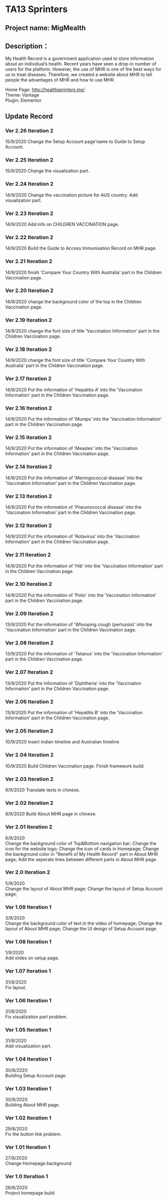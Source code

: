# TA13 Sprinters  

## Project name: MigMealth  
## Description： 
My Health Record is a government application used to store information about an individual’s health. Recent years have seen a drop-in number of users for the platform. However, the use of MHR is one of the best ways for us to treat diseases. Therefore, we created a website about MHR to tell people the advantages of MHR and how to use MHR.  
  
Home Page: http://healthsprinters.me/  
Theme: Vantage  
Plugin: Elementor
  
## Update Record 

### Ver 2.26 Iteration 2  
15/9/2020
Change the Setup Account page'name to Guide to Setup Account.
### Ver 2.25 Iteration 2  
15/9/2020
Change the visualization part.
### Ver 2.24 Iteration 2  
14/9/2020
Change the vaccination picture for AUS country.
Add visualization part.
### Ver 2.23 Iteration 2  
14/9/2020
Add info on CHILDREN VACCINATION page.
### Ver 2.22 Iteration 2  
14/9/2020
Build the Guide to Access Immunisation Record on MHR page.
### Ver 2.21 Iteration 2  
14/9/2020
finish 'Compare Your Country With Australia' part in the Children Vaccination page.
### Ver 2.20 Iteration 2  
14/9/2020
change the background color of the top in the Children Vaccination page.
### Ver 2.19 Iteration 2  
14/9/2020
change the font size of title 'Vaccination Information' part in the Children Vaccination page.
### Ver 2.18 Iteration 2  
14/9/2020
change the font size of title 'Compare Your Country With Australia' part in the Children Vaccination page.
### Ver 2.17 Iteration 2  
14/9/2020
Put the information of 'Hepatitis A' into the 'Vaccination Information' part in the Children Vaccination page.
### Ver 2.16 Iteration 2  
14/9/2020
Put the information of 'Mumps' into the 'Vaccination Information' part in the Children Vaccination page.
### Ver 2.15 Iteration 2  
14/9/2020
Put the information of 'Measles' into the 'Vaccination Information' part in the Children Vaccination page.
### Ver 2.14 Iteration 2  
14/9/2020
Put the information of 'Meningococcal disease' into the 'Vaccination Information' part in the Children Vaccination page.
### Ver 2.13 Iteration 2  
14/9/2020
Put the information of 'Pneumococcal disease' into the 'Vaccination Information' part in the Children Vaccination page.
### Ver 2.12 Iteration 2  
14/9/2020
Put the information of 'Rotavirus' into the 'Vaccination Information' part in the Children Vaccination page.
### Ver 2.11 Iteration 2  
14/9/2020
Put the information of 'Hib' into the 'Vaccination Information' part in the Children Vaccination page.
### Ver 2.10 Iteration 2  
14/9/2020
Put the information of 'Polio' into the 'Vaccination Information' part in the Children Vaccination page.
### Ver 2.09 Iteration 2  
13/9/2020
Put the information of 'Whooping cough (pertussis)' into the 'Vaccination Information' part in the Children Vaccination page.
### Ver 2.08 Iteration 2  
13/9/2020
Put the information of 'Tetanus' into the 'Vaccination Information' part in the Children Vaccination page.
### Ver 2.07 Iteration 2  
13/9/2020
Put the information of 'Diphtheria' into the 'Vaccination Information' part in the Children Vaccination page.
### Ver 2.06 Iteration 2  
13/9/2020
Put the information of 'Hepatitis B' into the 'Vaccination Information' part in the Children Vaccination page.
### Ver 2.05 Iteration 2  
10/9/2020
Insert Indian timeline and Australian timeline
### Ver 2.04 Iteration 2  
10/9/2020
Build Children Vaccination page.
Finish framework build.
### Ver 2.03 Iteration 2  
9/9/2020
Translate texts in chinese.
### Ver 2.02 Iteration 2  
9/9/2020
Build About MHR page in chinese.
### Ver 2.01 Iteration 2  
6/9/2020  
Change the background color of Top&Bottom navigation bar;
Change the icon for the website logo;
Change the icon of cards in Homepage;
Change the background color in "Benefit of My Health Record" part in About MHR page;
Add the seperate lines between different parts in About MHR page.
### Ver 2.0 Iteration 2  
5/9/2020  
Change the layout of About MHR page;
Change the layout of Setup Account page;
### Ver 1.09 Iteration 1   
3/9/2020  
Change the background color of text in the video of homepage;
Change the layout of About MHR page;
Change the UI design of Setup Account page.
### Ver 1.08  Iteration 1   
1/9/2020  
Add slides on setup page.  
### Ver 1.07  Iteration 1   
31/8/2020  
Fix layout.   
### Ver 1.06  Iteration 1   
31/8/2020  
Fix visualization part problem.   
### Ver 1.05  Iteration 1   
31/8/2020  
Add visualization part. 
### Ver 1.04  Iteration 1   
30/8/2020  
Building Setup Account page. 
### Ver 1.03  Iteration 1   
30/8/2020  
Building About MHR page. 
### Ver 1.02  Iteration 1   
29/8/2020  
Fix the button link problem. 
### Ver 1.01  Iteration 1  
27/8/2020  
Change Homepage background  
### Ver 1.0  Iteration 1  
26/8/2020  
Project homepage build  

